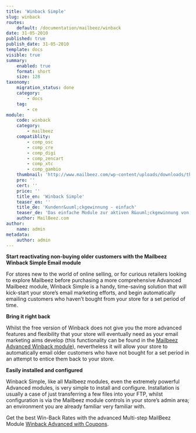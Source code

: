 ```yaml
---
title: 'Winback Simple'
slug: winback
routes:
    default: /documentation/mailbeez/winback
date: 31-05-2010
published: true
publish_date: 31-05-2010
template: docs
visible: true
summary:
    enabled: true
    format: short
    size: 128
taxonomy:
    migration_status: done
    category:
        - docs
    tag:
        - ce
module:
    code: winback
    category:
        - mailbeez
    compatiblity:
        - comp_osc
        - comp_cre
        - comp_digi
        - comp_zencart
        - comp_xtc
        - comp_gambio
    thumbnail: 'http://www.mailbeez.com/wp-content/uploads/downloads/thumbnails/2011/08/icon_64.png'
    pro: ''
    cert: ''
    price: ''
    title_en: 'Winback Simple'
    teaser_en: ''
    title_de: 'Kundenr&uuml;ckgewinnung - einfach'
    teaser_de: 'Das einfache Module zur aktiven R&uuml;ckgewinnung von Kunden'
    author: MailBeez.com
author:
    name: admin
metadata:
    author: admin
---
```


**Start reactivating non-buying older customers with the Mailbeez Winback Simple Email module**

For stores new to the world of online selling, or for curious retailers looking to explore Mailbeez before purchasing a more comprehensive Advanced Mailbeez module, Winback Simple is a handy, time-saving solution that will kick-start your store’s email marketing efforts, and begin automatically emailing customers who haven’t bought from your store for a set period of time.

**Bring it right back**

Whilst the free version of Winback does not give you the more advanced features and flexibility that your store will eventually need as your email marketing aims develop (this functionality can be found in the [Mailbeez Advanced Winback module](/documentation/mailbeez/winback_advanced "Advanced Winback")), nevertheless it will allow your store to automatically email older customers who have not bought for a set period in an attempt to entice them back to your store.

**Easily installed and configured**

Winback Simple, like all Mailbeez modules, even the extremely powerful Advanced modules, is very simple to install and configure. Installation is usually a case of just transferring a few files into your FTP, whilst configuration is via the Mailbeez module controls in your store’s admin area; an environment you are already familiar very familiar with.

Get the best Win-Back Rates with the advanced Multi-step MailBeez Module [Winback Advanced with Coupons](/documentation/mailbeez/winback_advanced/ "Review Reminder Advanced – Autologin").